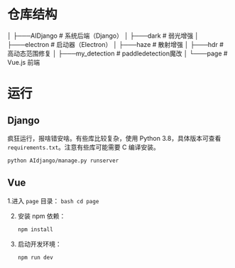 # 仓库结构
│
├───AIDjango          # 系统后端（Django）
│
├───dark              # 弱光增强
│
├───electron          # 启动器（Electron）
│
├───haze              # 散射增强
│
├───hdr               # 高动态范围修复
│
├───my_detection      # paddledetection魔改
│
└───page              # Vue.js 前端
# 运行

## Django
疯狂运行，报啥错安啥。有些库比较复杂，使用 Python 3.8，具体版本可查看 `requirements.txt`。注意有些库可能需要 C 编译安装。

```bash
python AIdjango/manage.py runserver
```

## Vue

1.进入 `page` 目录：
    ```bash
    cd page
    ```

2. 安装 npm 依赖：
    ```bash
    npm install
    ```

3. 启动开发环境：
    ```bash
    npm run dev
    ```